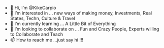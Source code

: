 - 👋 Hi, I’m @KikeCarpio
- 👀 I’m interested in ... new ways of making money, Investments, Real States, Techn, Culture & Travel
- 🌱 I’m currently learning ... A Little Bit of Everything
- 💞️ I’m looking to collaborate on ... Fun and Crazy People, Experts willing to Collaborate and Teach
- 📫 How to reach me ...just say hi !!!

<!---
KikeCarpio/KikeCarpio is a ✨ special ✨ repository because its `README.md` (this file) appears on your GitHub profile.
You can click the Preview link to take a look at your changes.
--->
